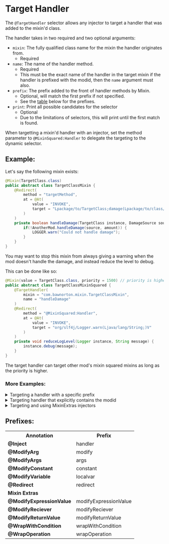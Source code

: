 # Target Handler

The `@TargetHandler` selector allows any injector to target a handler that was added to the mixin'd class.

The handler takes in two required and two optional arguments:
- `mixin`: The fully qualified class name for the mixin the handler originates from.
    - Required
- `name`: The name of the handler method.
    - Required
    - This must be the exact name of the handler in the target mixin if the handler is prefixed with the modid, then the `name` argument must also.
- `prefix`: The prefix added to the front of handler methods by Mixin.
    - Optional, will match the first prefix if not specified.
    - See the [table](#prefixes) below for the prefixes.
- `print`: Print all possible candidates for the selector
    - Optional
    - Due to the limitations of selectors, this will print until the first match is found.

When targetting a mixin'd handler with an injector, set the method parameter to `@MixinSquared:Handler` to delegate the targeting to the dynamic selector.

## Example:
Let's say the following mixin exists:
```java
@Mixin(TargetClass.class)
public abstract class TargetClassMixin {
    @Redirect(
        method = "targetMethod", 
        at = @At(
            value = "INVOKE", 
            target = "Lpackage/to/TargetClass;damage(Lpackage/to/class/DamageSource;F)Z"
        )
    )
    private boolean handleDamage(TargetClass instance, DamageSource source, float amount) {
        if(!AnotherMod.handleDamage(source, amount)) {
            LOGGER.warn("Could not handle damage");
        }
    }
}
```
You may want to stop this mixin from always giving a warning when the mod doesn't handle the damage, and instead reduce the level to debug.

This can be done like so:
```java
@Mixin(value = TargetClass.class, priority = 1500) // priority is higher than the target mixin
public abstract class TargetClassMixinSquared {
    @TargetHandler(
        mixin = "com.bawnorton.mixin.TargetClassMixin", 
        name = "handleDamage"
    )
    @Redirect(
        method = "@MixinSquared:Handler", 
        at = @At(
            value = "INVOKE", 
            target = "org/slf4j/Logger.warn(Ljava/lang/String;)V"
        )
    )
    private void reduceLogLevel(Logger instance, String message) {
        instance.debug(message);
    }
}
```
The target handler can target other mod's mixin squared mixins as long as the priority is higher.

### More Examples:
<details>
    <summary>Targeting a handler with a specific prefix</summary>

Target mixin:
```java
@Mixin(TargetClass.class)
public abstract class TargetClassMixin {
    @Inject(method = "targetMethod", at = @At("HEAD"))
    private void targetMethod(CallbackInfo ci) {
        AnotherMod.doSomething();
    }
    
    @ModifyArg(
            method = "targetMethod", 
            at = @At(
                    value = "INVOKE", 
                    target = "Lpackage/to/TargetClass;someMethod(Lpackage/to/class/SomeClass;IIF)V"
            )
    )
    private float targetMethod(float arg) {
        return arg * 2;
    }
}
```
Targeting `@Inject` handler:
```java
@Mixin(value = TargetClass.class, priority = 1500)
public abstract class TargetClassMixinSquared {
    @TargetHandler(
        mixin = "com.bawnorton.mixin.TargetClassMixin", 
        name = "targetMethod", 
        prefix = "handler"
    )
    @Inject(method = "@MixinSquared:Handler", at = @At("HEAD"))
    private void doSomething(CallbackInfo originalCi, CallbackInfo ci) {
        LOGGER.info("Injecting into handler$######$modid$targetMethod");
    }
}
```
Targeting `@ModifyArg` handler:
```java
@Mixin(value = TargetClass.class, priority = 1500)
public abstract class TargetClassMixinSquared {
    @TargetHandler(
        mixin = "com.bawnorton.mixin.TargetClassMixin", 
        name = "targetMethod", 
        prefix = "modify"
    )
    @Inject(method = "@MixinSquared:Handler", at = @At("HEAD"))
    private void doSomething(float arg, CallbackInfo ci) {
        LOGGER.info("Injecting into modify$######$modid$targetMethod");
    }
}
```
</details>
<details>
    <summary>Targeting handler that explicitly contains the modid</summary>

Target mixin:
```java
@Mixin(TargetClass.class)
public abstract class TargetClassMixin {
    @Inject(method = "targetMethod", at = @At("HEAD"))
    private void modid$targetMethod(CallbackInfo ci) {
        AnotherMod.doSomething();
    }
}
```

Targeting the handler:
```java
@Mixin(value = TargetClass.class, priority = 1500)
public abstract class TargetClassMixinSquared {
    @TargetHandler(
        mixin = "com.bawnorton.mixin.TargetClassMixin", 
        name = "modid$targetMethod"
    )
    @Inject(method = "@MixinSquared:Handler", at = @At("HEAD"))
    private void doSomething(CallbackInfo originalCi, CallbackInfo ci) {
        LOGGER.info("Injecting into modid$targetMethod");
    }
}
```
</details>
<details>
    <summary>Targeting and using MixinExtras injectors</summary>

Target mixin:
```java
@Mixin(TargetClass.class)
public abstract class TargetClassMixin {
    @WrapOperation(
        method = "targetMethod", 
        at = @At(
            value = "INVOKE", 
            target = "Lpackage/to/TargetClass;someMethod(Lpackage/to/class/SomeClass;IIF)Z"
        )
    )
    private boolean targetMethod(TargetClass instance, SomeClass someClass, int i, int j, float f, Operation<Boolean> original) {
        boolean originalResult = original.call(instance, someClass, i, j, f);
        return originalResult || AnotherMod.someMethod(someClass);
    }
}

```
Changing the returned value of the `AnotherMod.someMethod` call:
```java
@Mixin(value = TargetClass.class, priority = 1500)
public abstract class TargetClassMixinSquared {
    @TargetHandler(
        mixin = "com.bawnorton.mixin.TargetClassMixin", 
        name = "targetMethod"
    )
    @ModifyExpressionValue(
            method = "@MixinSquared:Handler", 
            at = @At(
                    value = "INVOKE", 
                    target = "Lpackage/to/AnotherMod;someMethod(Lpackage/to/class/SomeClass;)Z"
            )
    )
    private boolean checkOwnMethod(boolean original) {
        return original && YourMod.someMethod();
    }
}
```
</details>

## Prefixes:
<table>
    <tr>
        <th>Annotation</th>
        <th>Prefix</th>
    </tr>
    <tr>
        <td><b>@Inject</b></td>
        <td>handler</td>
    </tr>
    <tr>
        <td><b>@ModifyArg</b></td>
        <td>modify</td>
    </tr>
    <tr>
        <td><b>@ModifyArgs</b></td>
        <td>args</td>
    </tr>
    <tr>
        <td><b>@ModifyConstant</b></td>
        <td>constant</td>
    </tr>
    <tr>
        <td><b>@ModifyVariable</b></td>
        <td>localvar</td>
    </tr>
    <tr>
        <td><b>@Redirect</b></td>
        <td>redirect</td>
    </tr>
    <tr>
        <td colspan="2"><b>Mixin Extras</b></td>
    </tr>
    <tr>
        <td><b>@ModifyExpressionValue</b></td>
        <td>modifyExpressionValue</td>
    </tr>
    <tr>
        <td><b>@ModifyReciever</b></td>
        <td>modifyReciever</td>
    </tr>
    <tr>
        <td><b>@ModifyReturnValue</b></td>
        <td>modifyReturnValue</td>
    </tr>
    <tr>
        <td><b>@WrapWithCondition</b></td>
        <td>wrapWithCondition</td>
    </tr>
    <tr>
        <td><b>@WrapOperation</b></td>
        <td>wrapOperation</td>
    </tr>
</table>